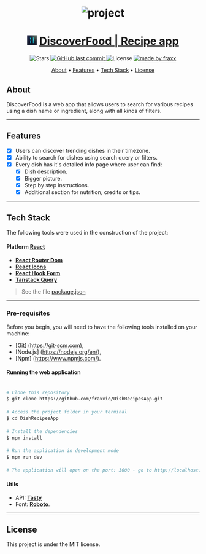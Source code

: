 <h1 align="center">
    <img alt="project" title="#About" src="./src/assets/Banner.gif" />
</h1>

<h1 align="center">
  <img style="width:25px;" alt="Logo" src="./src/assets/logo.png">
  <a href="#"> DiscoverFood | Recipe app </a>
</h1>

<p align="center">

  <img alt="Stars" src="https://img.shields.io/github/stars/fraxxio/DishRecipesApp?style=social">
  
  <a href="https://github.com/fraxxio/DishRecipesApp.git">
    <img alt="GitHub last commit" src="https://img.shields.io/github/last-commit/fraxxio/DishRecipesApp">
  </a>
    
  <img alt="License" src="https://img.shields.io/badge/license-MIT-brightgreen">

  <a href="https://github.com/fraxxio/">
    <img alt="made by fraxx" src="https://img.shields.io/badge/Made_By-fraxx-blue">
  </a>
</p>

<p align="center">
 <a href="#about">About</a> •
 <a href="#features">Features</a> •
 <a href="#tech-stack">Tech Stack</a> •  
 <a href="#license">License</a>
</p>

## About

DiscoverFood is a web app that allows users to search for various recipes using a dish name or ingredient, along with all kinds of filters.

---

## Features

- [x] Users can discover trending dishes in their timezone.
- [x] Ability to search for dishes using search query or filters.
- [x] Every dish has it's detailed info page where user can find:
  - [x] Dish description.
  - [x] Bigger picture.
  - [x] Step by step instructions.
  - [x] Additional section for nutrition, credits or tips.

---
## Tech Stack

The following tools were used in the construction of the project:

#### **Platform** [React](https://reactjs.org/)

- **[React Router Dom](https://reactrouter.com/en/main)**
- **[React Icons](https://react-icons.github.io/react-icons/)**
- **[React Hook Form](https://react-hook-form.com/)**
- **[Tanstack Query](https://tanstack.com/query/latest)**

> See the file [package.json](https://github.com/fraxxio/DishRecipesApp/blob/main/package.json)
---

### Pre-requisites

Before you begin, you will need to have the following tools installed on your machine:

- [Git] (https://git-scm.com),
- [Node.js] (https://nodejs.org/en/),
- [Npm] (https://www.npmjs.com/).

#### Running the web application

```bash

# Clone this repository
$ git clone https://github.com/fraxxio/DishRecipesApp.git

# Access the project folder in your terminal
$ cd DishRecipesApp

# Install the dependencies
$ npm install

# Run the application in development mode
$ npm run dev

# The application will open on the port: 3000 - go to http://localhost:3000

```

#### [](#)**Utils**

- API: **[Tasty](https://rapidapi.com/apidojo/api/tasty)**
- Font: **[Roboto](https://fonts.google.com/specimen/Roboto)**.

---

## License

This project is under the MIT license.
